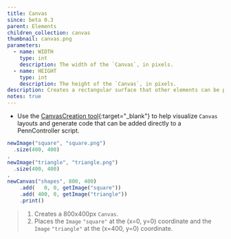 ```yaml
---
title: Canvas
since: beta 0.3
parent: Elements
children_collection: canvas
thumbnail: canvas.png
parameters:
  - name: WIDTH
    type: int
    description: The width of the `Canvas`, in pixels.
  - name: HEIGHT
    type: int
    description: The height of the `Canvas`, in pixels.
description: Creates a rectangular surface that other elements can be placed onto.
notes: true
---
```


+ Use the
[CanvasCreation tool](http://files.lab.florianschwarz.net/ibexfiles/CanvasCreation/){:target="_blank"}
to help visualize `Canvas` layouts and generate code that can be added directly
to a PennController script.

<!--more-->

```javascript
newImage("square", "square.png")
  .size(400, 400)
,
newImage("triangle", "triangle.png")
  .size(400, 400)
,
newCanvas("shapes", 800, 400)
    .add(   0, 0, getImage("square"))
    .add( 400, 0, getImage("triangle"))
    .print()
```
> 1. Creates a 800x400px `Canvas`.
> 2. Places the `Image` `"square"` at the (x=0, y=0) coordinate and the `Image` `"triangle"` at the (x=400, y=0) coordinate.
